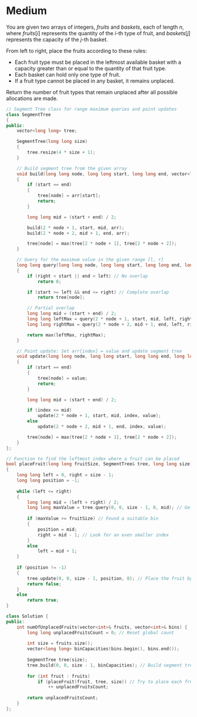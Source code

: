 # Medium

You are given two arrays of integers, $fruits$ and $baskets$, each of length $n$, where $fruits[i]$ represents the quantity of the $i$-th type of fruit, and $baskets[j]$ represents the capacity of the $j$-th basket.

From left to right, place the fruits according to these rules:

- Each fruit type must be placed in the leftmost available basket with a capacity greater than or equal to the quantity of that fruit type.
- Each basket can hold only one type of fruit.
- If a fruit type cannot be placed in any basket, it remains unplaced.

Return the number of fruit types that remain unplaced after all possible allocations are made.

```cpp
// Segment Tree class for range maximum queries and point updates
class SegmentTree 
{
public:
    vector<long long> tree;

    SegmentTree(long long size) 
    {
        tree.resize(4 * size + 1);
    }

    // Build segment tree from the given array
    void build(long long node, long long start, long long end, vector<long long>& arr) 
    {
        if (start == end) 
        {
            tree[node] = arr[start];
            return;
        }

        long long mid = (start + end) / 2;

        build(2 * node + 1, start, mid, arr);
        build(2 * node + 2, mid + 1, end, arr);

        tree[node] = max(tree[2 * node + 1], tree[2 * node + 2]);
    }

    // Query for the maximum value in the given range [l, r]
    long long query(long long node, long long start, long long end, long long left, long long right) 
    {
        if (right < start || end < left) // No overlap
            return 0;

        if (start >= left && end <= right) // Complete overlap
            return tree[node];

        // Partial overlap
        long long mid = (start + end) / 2;
        long long leftMax = query(2 * node + 1, start, mid, left, right);
        long long rightMax = query(2 * node + 2, mid + 1, end, left, right);

        return max(leftMax, rightMax);
    }

    // Point update: Set arr[index] = value and update segment tree
    void update(long long node, long long start, long long end, long long index, long long value) 
    {
        if (start == end) 
        {
            tree[node] = value;
            return;
        }

        long long mid = (start + end) / 2;

        if (index <= mid) 
            update(2 * node + 1, start, mid, index, value);
        else 
            update(2 * node + 2, mid + 1, end, index, value);

        tree[node] = max(tree[2 * node + 1], tree[2 * node + 2]);
    }
};

// Function to find the leftmost index where a fruit can be placed
bool placeFruit(long long fruitSize, SegmentTree& tree, long long size)
{
    long long left = 0, right = size - 1;
    long long position = -1;
    
    while (left <= right)
    {
        long long mid = (left + right) / 2;
        long long maxValue = tree.query(0, 0, size - 1, 0, mid); // Get max value in [0, mid]
            
        if (maxValue >= fruitSize) // Found a suitable bin
        {
            position = mid;
            right = mid - 1; // Look for an even smaller index
        }
        else
            left = mid + 1;
    }
    
    if (position != -1)
    {
        tree.update(0, 0, size - 1, position, 0); // Place the fruit by setting the bin to 0
        return false;
    }
    else
        return true;
}

class Solution {
public:
    int numOfUnplacedFruits(vector<int>& fruits, vector<int>& bins) {
        long long unplacedFruitsCount = 0; // Reset global count
        
        int size = fruits.size();
        vector<long long> binCapacities(bins.begin(), bins.end());
        
        SegmentTree tree(size);
        tree.build(0, 0, size - 1, binCapacities); // Build segment tree
        
        for (int fruit : fruits)
            if (placeFruit(fruit, tree, size)) // Try to place each fruit
                ++ unplacedFruitsCount;
        
        return unplacedFruitsCount;
    }
};
```
